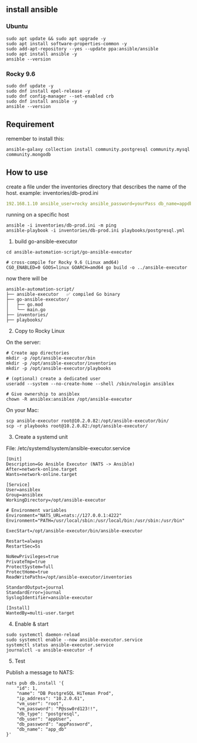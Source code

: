 ## install ansible

### Ubuntu
```shell
sudo apt update && sudo apt upgrade -y
sudo apt install software-properties-common -y
sudo add-apt-repository --yes --update ppa:ansible/ansible
sudo apt install ansible -y
ansible --version
```

### Rocky 9.6
```shell
sudo dnf update -y
sudo dnf install epel-release -y
sudo dnf config-manager --set-enabled crb
sudo dnf install ansible -y
ansible --version
```

## Requirement
remember to install this:
```shell
ansible-galaxy collection install community.postgresql community.mysql community.mongodb
```

## How to use
create a file under the inventories directory that describes the name of the host.
example: inventories/db-prod.ini

```yaml
192.168.1.10 ansible_user=rocky ansible_password=yourPass db_name=appdb db_user=appuser db_password=AppP@ssw0rd!
```

running on a specific host
```shell
ansible -i inventories/db-prod.ini -m ping
ansible-playbook -i inventories/db-prod.ini playbooks/postgresql.yml
```

1. build go-ansible-executor

```shell
cd ansible-automation-script/go-ansible-executor

# cross-compile for Rocky 9.6 (Linux amd64)
CGO_ENABLED=0 GOOS=linux GOARCH=amd64 go build -o ../ansible-executor
```

now there will be
```
ansible-automation-script/
├── ansible-executor   ✅ compiled Go binary
├── go-ansible-executor/
│   ├── go.mod
│   └── main.go
├── inventories/
├── playbooks/
```

2. Copy to Rocky Linux

On the server:

```shell
# Create app directories
mkdir -p /opt/ansible-executor/bin
mkdir -p /opt/ansible-executor/inventories
mkdir -p /opt/ansible-executor/playbooks

# (optional) create a dedicated user
useradd --system --no-create-home --shell /sbin/nologin ansiblex

# Give ownership to ansiblex
chown -R ansiblex:ansiblex /opt/ansible-executor
```

On your Mac:
```shell
scp ansible-executor root@10.2.0.82:/opt/ansible-executor/bin/
scp -r playbooks root@10.2.0.82:/opt/ansible-executor/
```

3. Create a systemd unit

File: /etc/systemd/system/ansible-executor.service
```
[Unit]
Description=Go Ansible Executor (NATS -> Ansible)
After=network-online.target
Wants=network-online.target

[Service]
User=ansiblex
Group=ansiblex
WorkingDirectory=/opt/ansible-executor

# Environment variables
Environment="NATS_URL=nats://127.0.0.1:4222"
Environment="PATH=/usr/local/sbin:/usr/local/bin:/usr/sbin:/usr/bin"

ExecStart=/opt/ansible-executor/bin/ansible-executor

Restart=always
RestartSec=5s

NoNewPrivileges=true
PrivateTmp=true
ProtectSystem=full
ProtectHome=true
ReadWritePaths=/opt/ansible-executor/inventories

StandardOutput=journal
StandardError=journal
SyslogIdentifier=ansible-executor

[Install]
WantedBy=multi-user.target
```

4. Enable & start
```shell
sudo systemctl daemon-reload
sudo systemctl enable --now ansible-executor.service
systemctl status ansible-executor.service
journalctl -u ansible-executor -f
```

5. Test

Publish a message to NATS:
```shell
nats pub db.install '{
    "id": 1,
    "name": "DB PostgreSQL HiTeman Prod",
    "ip_address": "10.2.0.61",
    "vm_user": "root",
    "vm_password": "P@ssw0rd123!!",
    "db_type": "postgresql",
    "db_user": "appUser",
    "db_password": "appPassword",
    "db_name": "app_db"
}'
```
